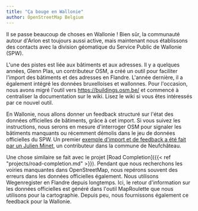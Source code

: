 ```yaml
---
title: "Ça bouge en Wallonie"
author: OpenStreetMap Belgium
---
```


Il se passe beaucoup de choses en Wallonie ! Bien sûr, la communauté autour d'Arlon est toujours aussi active, mais maintenant nous établissons des contacts avec la division géomatique du Service Public de Wallonie (SPW).

L'une des pistes est liée aux bâtiments et aux adresses. Il y a quelques années, Glenn Plas, un contributeur OSM, a créé un outil pour faciliter l'import des bâtiments et des adresses en Flandre. L'année dernière, il a également intégré les données bruxelloises et wallonnes. Pour l'occasion, nous avons migré l'outil vers <https://buildings.osm.be/> et commencé à centraliser la documentation sur le wiki. Lisez le wiki si vous êtes intéressés par ce nouvel outil.

En Wallonie, nous allons donner un feedback structuré sur l'état des données officielles de bâtiments, grâce à cet import. Si vous suivez les instructions, nous serons en mesure d'interroger OSM pour signaler les bâtiments manquants ou récemment démolis dans le jeu de données officielles du SPW. Un premier [exemple d'import et de feedback a été fait par un Julien Minet](https://www.openstreetmap.org/user/juminet/diary/399460), un contributeur dans la commune de Neufchâteau.

Une chose similaire se fait avec le projet [Road Completion]({{< ref "projects/road-completion.md" >}}). Pendant que nous recherchons les voiries manquantes dans OpenStreetMap, nous repérons souvent des erreurs dans les données officielles également. Nous utilisons Wegenregister en Flandre depuis longtemps. Ici, le retour d'information sur les données officielles est généré dans l'outil MapRoulette que nous utilisons pour la cartographie. Depuis peu, nous fournissons également ce feedback pour la Wallonie.
